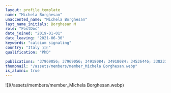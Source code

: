 ```yaml
---
layout: profile_template
name: "Michela Borghesan"
unaccented_name: "Michela Borghesan"
last_name_initials: Borghesan M
role: "PostDoc"
date_joined: "2019-01-01"
date_leaving: "2021-06-30"
keywords: "calcium signaling"
country: "Italy 🇮🇹"
qualification: "PhD"

publications: "37969056; 37969056; 34918084; 34918084; 34536446; 33823141; 33823141; 34536446; 32955770; 32800796; 32800659; 32955770; 32800796; 32800659"
thumbnail: "/assets/members/member_Michela Borghesan.webp"
is_alumni: true
---
```


 ![](/assets/members/member_Michela Borghesan.webp)

 